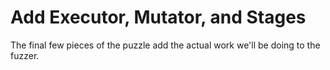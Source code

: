# Add Executor, Mutator, and Stages

The final few pieces of the puzzle add the actual work we'll be doing to the fuzzer.